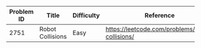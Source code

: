 | Problem ID | Title | Difficulty | Reference
| --- | --- | --- | ---
| 2751 | Robot Collisions | Easy | https://leetcode.com/problems/robot-collisions/
